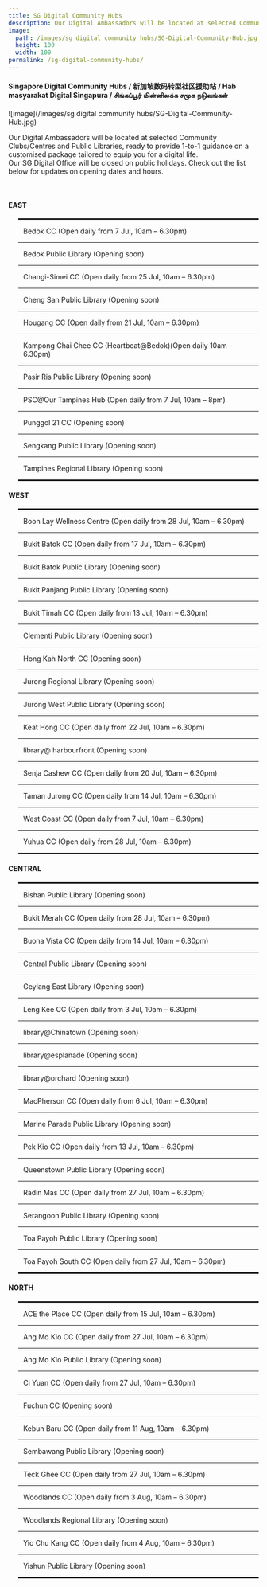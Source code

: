 ```yaml
---
title: SG Digital Community Hubs
description: Our Digital Ambassadors will be located at selected Community Clubs/Centres and Public Libraries, ready to provide 1-to-1 guidance on a customised package tailored to equip you for a digital life.
image:
  path: /images/sg digital community hubs/SG-Digital-Community-Hub.jpg
  height: 100
  width: 100
permalink: /sg-digital-community-hubs/
---
```


#### Singapore Digital Community Hubs / 新加坡数码转型社区援助站 / Hab masyarakat Digital Singapura / சிங்கப்பூர் மின்னிலக்க சமூக நடுவங்கள்

![image](/images/sg digital community hubs/SG-Digital-Community-Hub.jpg)

Our Digital Ambassadors will be located at selected Community Clubs/Centres and Public Libraries, ready to provide 1-to-1 guidance on a customised package tailored to equip you for a digital life.
<br>
Our SG Digital Office will be closed on public holidays. Check out the list below for updates on opening dates and hours.

<br>
    <div class="row">
    <div class="col-sm-6">
    <h4>EAST</h4>
    <div style="padding-left: 20px;">
    <hr style="border: 1px solid;">
    <p style="margin-left: 10px;">Bedok CC (Open daily from 7 Jul, 10am &ndash; 6.30pm)</p>
    <hr>
    <p style="margin-left: 10px;">Bedok Public Library (Opening soon)</p>
    <hr>
    <p style="margin-left: 10px;">Changi-Simei CC (Open daily from 25 Jul, 10am &ndash; 6.30pm)</p>
    <hr>
    <p style="margin-left: 10px;">Cheng San Public Library (Opening soon)</p>
    <hr>
    <p style="margin-left: 10px;">Hougang CC (Open daily from 21 Jul, 10am &ndash; 6.30pm)</p>
    <hr>
    <p style="margin-left: 10px;">Kampong Chai Chee CC (Heartbeat@Bedok)(Open daily 10am &ndash; 6.30pm)</p>
    <hr>
    <p style="margin-left: 10px;">Pasir Ris Public Library (Opening soon)</p>
    <hr>
    <p style="margin-left: 10px;">PSC@Our Tampines Hub (Open daily from 7 Jul, 10am &ndash; 8pm)</p>
    <hr>
    <p style="margin-left: 10px;">Punggol 21 CC (Opening soon)</p>
    <hr>
    <p style="margin-left: 10px;">Sengkang Public Library (Opening soon)</p>
    <hr>
    <p style="margin-left: 10px;">Tampines Regional Library (Opening soon)</p>
    <hr style="border: 1px solid;">
    </div>
    <h4>WEST</h4>
    <div style="padding-left: 20px;">
    <hr style="border: 1px solid;">
    <p style="margin-left: 10px;">Boon Lay Wellness Centre (Open daily from 28 Jul, 10am &ndash; 6.30pm)</p>
    <hr>
    <p style="margin-left: 10px;">Bukit Batok CC (Open daily from 17 Jul, 10am &ndash; 6.30pm)</p>
    <hr>
    <p style="margin-left: 10px;">Bukit Batok Public Library (Opening soon)</p>
    <hr>
    <p style="margin-left: 10px;">Bukit Panjang Public Library (Opening soon)</p>
    <hr>
    <p style="margin-left: 10px;">Bukit Timah CC (Open daily from 13 Jul, 10am &ndash; 6.30pm)</p>
    <hr>
    <p style="margin-left: 10px;">Clementi Public Library (Opening soon)</p>
    <hr>
    <p style="margin-left: 10px;">Hong Kah North CC (Opening soon)</p>
    <hr>
    <p style="margin-left: 10px;">Jurong Regional Library (Opening soon)</p>
    <hr>
    <p style="margin-left: 10px;">Jurong West Public Library (Opening soon)</p>
    <hr>
    <p style="margin-left: 10px;">Keat Hong CC (Open daily from 22 Jul, 10am &ndash; 6.30pm)</p>
    <hr>
    <p style="margin-left: 10px;">library@ harbourfront (Opening soon)</p>
    <hr>
    <p style="margin-left: 10px;">Senja Cashew CC (Open daily from 20 Jul, 10am &ndash; 6.30pm)</p>
    <hr>
    <p style="margin-left: 10px;">Taman Jurong CC (Open daily from 14 Jul, 10am &ndash; 6.30pm)</p>
    <hr>
    <p style="margin-left: 10px;">West Coast CC (Open daily from 7 Jul, 10am &ndash; 6.30pm)</p>
    <hr>
    <p style="margin-left: 10px;">Yuhua CC (Open daily from 28 Jul, 10am &ndash; 6.30pm)</p>
    <hr style="border: 1px solid;">
    </div>
    </div>
    <div class="col-sm-6">
    <h4>CENTRAL</h4>
    <div style="padding-left: 20px;">
    <hr style="border: 1px solid;">
    <p style="margin-left: 10px;">Bishan Public Library (Opening soon)</p>
    <hr>
    <p style="margin-left: 10px;">Bukit Merah CC (Open daily from 28 Jul, 10am &ndash; 6.30pm)</p>
    <hr>
    <p style="margin-left: 10px;">Buona Vista CC (Open daily from 14 Jul, 10am &ndash; 6.30pm)</p>
    <hr>
    <p style="margin-left: 10px;">Central Public Library (Opening soon)</p>
    <hr>
    <p style="margin-left: 10px;">Geylang East Library (Opening soon)</p>
    <hr>
    <p style="margin-left: 10px;">Leng Kee CC (Open daily from 3 Jul, 10am &ndash; 6.30pm)</p>
    <hr>
    <p style="margin-left: 10px;">library@Chinatown (Opening soon)</p>
    <hr>
    <p style="margin-left: 10px;">library@esplanade (Opening soon)</p>
    <hr>
    <p style="margin-left: 10px;">library@orchard (Opening soon)</p>
    <hr>
    <p style="margin-left: 10px;">MacPherson CC (Open daily from 6 Jul, 10am &ndash; 6.30pm)</p>
    <hr>
    <p style="margin-left: 10px;">Marine Parade Public Library (Opening soon)</p>
    <hr>
    <p style="margin-left: 10px;">Pek Kio CC (Open daily from 13 Jul, 10am &ndash; 6.30pm)</p>
    <hr>
    <p style="margin-left: 10px;">Queenstown Public Library (Opening soon)</p>
    <hr>
    <p style="margin-left: 10px;">Radin Mas CC (Open daily from 27 Jul, 10am &ndash; 6.30pm)</p>
    <hr>
    <p style="margin-left: 10px;">Serangoon Public Library (Opening soon)</p>
    <hr>
    <p style="margin-left: 10px;">Toa Payoh Public Library (Opening soon)</p>
    <hr>
    <p style="margin-left: 10px;">Toa Payoh South CC (Open daily from 27 Jul, 10am &ndash; 6.30pm)</p>
    <hr style="border: 1px solid;">
    </div>
    <h4>NORTH</h4>
    <div style="padding-left: 20px;">
    <hr style="border: 1px solid;">
    <p style="margin-left: 10px;">ACE the Place CC (Open daily from 15 Jul, 10am &ndash; 6.30pm)</p>
    <hr>
    <p style="margin-left: 10px;">Ang Mo Kio CC (Open daily from 27 Jul, 10am &ndash; 6.30pm)</p>
    <hr>
    <p style="margin-left: 10px;">Ang Mo Kio Public Library (Opening soon)</p>
    <hr>
    <p style="margin-left: 10px;">Ci Yuan CC (Open daily from 27 Jul, 10am &ndash; 6.30pm)</p>
    <hr>
    <p style="margin-left: 10px;">Fuchun CC (Opening soon)</p>
    <hr>
    <p style="margin-left: 10px;">Kebun Baru CC (Open daily from 11 Aug, 10am &ndash; 6.30pm)</p>
    <hr>
    <p style="margin-left: 10px;">Sembawang Public Library (Opening soon)</p>
    <hr>
    <p style="margin-left: 10px;">Teck Ghee CC (Open daily from 27 Jul, 10am &ndash; 6.30pm)</p>
    <hr>
    <p style="margin-left: 10px;">Woodlands CC (Open daily from 3 Aug, 10am &ndash; 6.30pm)</p>
    <hr>
    <p style="margin-left: 10px;">Woodlands Regional Library (Opening soon)</p>
    <hr>
    <p style="margin-left: 10px;">Yio Chu Kang CC (Open daily from 4  Aug, 10am &ndash; 6.30pm)</p>
    <hr>
    <p style="margin-left: 10px;">Yishun Public Library (Opening soon)</p>
    <hr style="border: 1px solid;">
    </div>
    </div>
    </div>
